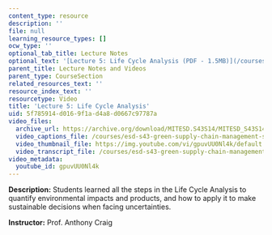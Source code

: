 ```yaml
---
content_type: resource
description: ''
file: null
learning_resource_types: []
ocw_type: ''
optional_tab_title: Lecture Notes
optional_text: '[Lecture 5: Life Cycle Analysis (PDF - 1.5MB)](/courses/esd-s43-green-supply-chain-management-spring-2014/resources/mitesd_s43s14_lecture5)'
parent_title: Lecture Notes and Videos
parent_type: CourseSection
related_resources_text: ''
resource_index_text: ''
resourcetype: Video
title: 'Lecture 5: Life Cycle Analysis'
uid: 5f785914-d016-9f1a-d4a8-d0667c97787a
video_files:
  archive_url: https://archive.org/download/MITESD.S43S14/MITESD_S43S14_ses05_300k.mp4
  video_captions_file: /courses/esd-s43-green-supply-chain-management-spring-2014/ac0cceb3a11b5c58b7858ffb98035ac3_gpuvUU0Nl4k.vtt
  video_thumbnail_file: https://img.youtube.com/vi/gpuvUU0Nl4k/default.jpg
  video_transcript_file: /courses/esd-s43-green-supply-chain-management-spring-2014/3abc7307034f72e1210744db902b4c46_gpuvUU0Nl4k.pdf
video_metadata:
  youtube_id: gpuvUU0Nl4k
---
```


**Description:** Students learned all the steps in the Life Cycle Analysis to quantify environmental impacts and products, and how to apply it to make sustainable decisions when facing uncertainties.

**Instructor:** Prof. Anthony Craig
